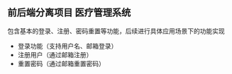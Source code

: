## 前后端分离项目  医疗管理系统

包含基本的登录、注册、密码重置等功能，后续进行具体应用场景下的功能实现

* 登录功能（支持用户名、邮箱登录）
* 注册用户（通过邮箱注册）
* 重置密码（通过邮箱重置密码）
